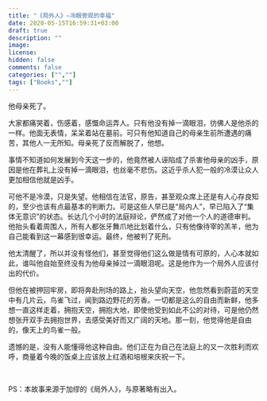 ```yaml
---
title: "《局外人》—冷眼旁观的幸福"
date: 2020-05-15T16:59:31+03:00
draft: true
description: ""
image: 
license: 
hidden: false
comments: false
categories: ["",""]
tags: ["Books",""]
---
```


他母亲死了。

大家都痛哭着，伤感着，感慨命运弄人。只有他没有掉一滴眼泪，彷佛人是他杀的一样。他面无表情，呆呆着站在墓前。可只有他知道自己的母亲生前所遭遇的痛苦，其他人一无所知。母亲死了反而解脱了，他想。

事情不知道如何发展到今天这一步的，他竟然被人诬陷成了杀害他母亲的凶手，原因是他在葬礼上没有掉一滴眼泪，也丝毫不悲伤。这近乎杀人犯一般的冷漠让众人更加相信他就是凶手。

可他不是冷漠，只是失望。他相信在法官，原告，甚至观众席上还是有人心存良知的，至少也该有点最基本的判断力。可是这些人早已是“局内人”，早已陷入了“集体无意识”的状态。长达几个小时的法庭辩论，俨然成了对他一个人的道德审判。他抬头看着周围人，所有人都张牙舞爪地比划着什么，只有他像待宰的羔羊，他为自己能看到这一幕感到很幸运。最终，他被判了死刑。

他太清醒了，所以并没有怪他们，甚至觉得他们这么做是情有可原的，人心本就如此，谁叫他自始至终没有为他母亲掉过一滴眼泪呢。这是他作为一个局外人应该付出的代价。

但他在被押回牢房，即将奔赴刑场的路上，抬头望向天空，他忽然看到蔚蓝的天空中有几片云，鸟雀飞过，闻到路边野花的芳香。一切都是这么的自由而新鲜，他多想一直这样走着，拥抱天空，拥抱大地，即使他受到如此不公的对待，可是他仍然想张开双手去拥抱世界，去感受美好而又广阔的天地。那一刻，他觉得他是自由的，像天上的鸟雀一般。

遗憾的是，没有人能懂得他这种自由。他们正在为自己在法庭上的又一次胜利而欢呼，商量着今晚的饭桌上应该放上红酒和培根来庆祝一下。

&nbsp;

PS：本故事来源于加缪的《局外人》，与原著略有出入。